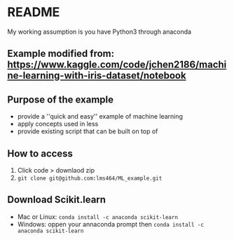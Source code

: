 # README
My working assumption is you have Python3 through anaconda

## Example modified from: https://www.kaggle.com/code/jchen2186/machine-learning-with-iris-dataset/notebook
## Purpose of the example
- provide a ''quick and easy'' example of machine learning
- apply concepts used in less
- provide existing script that can be built on top of

## How to access

1. Click code > downlaod zip
2. ```git clone git@github.com:lms464/ML_example.git```

## Download Scikit.learn
- Mac or Linux: ```conda install -c anaconda scikit-learn ```
- Windows: oppen your annaconda prompt then ```conda install -c anaconda scikit-learn ```
